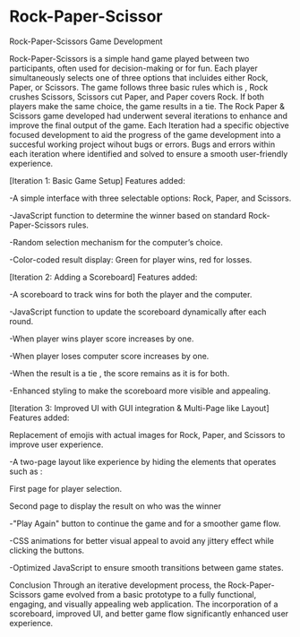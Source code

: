 # Rock-Paper-Scissor

Rock-Paper-Scissors Game Development

Rock-Paper-Scissors is a simple hand game played between two participants, often used for decision-making or for fun. Each player simultaneously selects one of three options that incluides either Rock, Paper, or Scissors. The game follows three basic rules which is , Rock crushes Scissors, Scissors cut Paper, and Paper covers Rock. If both players make the same choice, the game results in a tie. The Rock Paper & Scissors game developed had underwent several iterations to enhance and improve the final output of the game. Each Iteration had a specific objective focused development to aid the progress of the game development into a succesful working project wihout bugs or errors. Bugs and errors within each iteration where identified and solved to ensure a smooth user-friendly experience.

[Iteration 1: Basic Game Setup]
Features added:

-A simple interface with three selectable options: Rock, Paper, and Scissors.

-JavaScript function to determine the winner based on standard Rock-Paper-Scissors rules.

-Random selection mechanism for the computer’s choice.

-Color-coded result display: Green for player wins, red for losses.

[Iteration 2: Adding a Scoreboard]
Features added:

-A scoreboard to track wins for both the player and the computer.

-JavaScript function to update the scoreboard dynamically after each round.

-When player wins player score increases by one.

-When player loses computer score increases by one.

-When the result is a tie , the score remains as it is for both.

-Enhanced styling to make the scoreboard more visible and appealing.

[Iteration 3: Improved UI with GUI integration & Multi-Page like Layout]
Features added:

Replacement of emojis with actual images for Rock, Paper, and Scissors to improve user experience.

-A two-page layout like experience by hiding the elements that operates such as :

First page for player selection.

Second page to display the result on who was the winner

-"Play Again" button to continue the game and for a smoother game flow.

-CSS animations for better visual appeal to avoid any jittery effect while clicking the buttons.

-Optimized JavaScript to ensure smooth transitions between game states.

Conclusion
Through an iterative development process, the Rock-Paper-Scissors game evolved from a basic prototype to a fully functional, engaging, and visually appealing web application. The incorporation of a scoreboard, improved UI, and better game flow significantly enhanced user experience.
